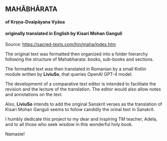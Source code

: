 ## MAHĀBHĀRATA
#### of Krșņa-Dvaipāyana Vyāsa
#### originally translated in English by Kisari Mohan Ganguli

Source: https://sacred-texts.com/hin/maha/index.htm

The original text was formatted then organized into a folder hierarchy following the structure of Mahabharata: books, sub-books and sections. 

The formatted text was then translated in Romanian by a small Kotlin module written by **LiviuSo**, that queries OpenAI GPT-4 model.

The developmemt of a comparative text editor is intended to facilitate the revision and the lecture of the translation. The editor would also allow notes and annotations on the text.

Also, **LiviuSo** intends to add the original Sanskrit verses as the translation of Kisari Mohan Ganguli seems to follow candidly the orinal text in Sanskrit.


I humbly dedicate this project to my dear and inspiring TM teacher, Adela, and to all those who seek wisdow in this wonderful holy book.

Namaste!
